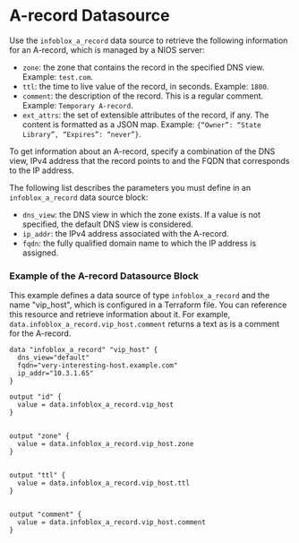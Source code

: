 # A-record Datasource

Use the `infoblox_a_record` data source to retrieve the following information for an A-record, which is managed by a NIOS server:

* `zone`: the zone that contains the record in the specified DNS view. Example: `test.com`.
* `ttl`: the time to live value of the record, in seconds. Example: `1800`.
* `comment`: the description of the record. This is a regular comment. Example: `Temporary A-record`.
* `ext_attrs`: the set of extensible attributes of the record, if any. The content is formatted as a JSON map. Example: `{“Owner”: “State Library”, “Expires”: “never”}`.

To get information about an A-record, specify a combination of the DNS view, IPv4 address that the record points to and the FQDN that corresponds to the IP address.

The following list describes the parameters you must define in an `infoblox_a_record` data source block:

* `dns_view`: the DNS view in which the zone exists. If a value is not specified, the default DNS view is considered.
* `ip_addr`: the IPv4 address associated with the A-record.
* `fqdn`: the fully qualified domain name to which the IP address is assigned.

### Example of the A-record Datasource Block

This example defines a data source of type `infoblox_a_record` and the name "vip_host", which is configured in a Terraform file. You can reference this resource and retrieve information about it. For example, `data.infoblox_a_record.vip_host.comment` returns a text as is a comment for the A-record.

```hcl
data "infoblox_a_record" "vip_host" {
  dns_view="default"
  fqdn="very-interesting-host.example.com"
  ip_addr="10.3.1.65"
}

output "id" {
  value = data.infoblox_a_record.vip_host
}


output "zone" {
  value = data.infoblox_a_record.vip_host.zone
}


output "ttl" {
  value = data.infoblox_a_record.vip_host.ttl
}


output "comment" {
  value = data.infoblox_a_record.vip_host.comment
}
```
